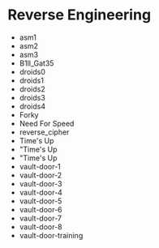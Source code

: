 # Reverse Engineering

* asm1
* asm2
* asm3
* B1ll\_Gat35
* droids0
* droids1
* droids2
* droids3
* droids4
* Forky
* Need For Speed
* reverse\_cipher
* Time's Up
* "Time's Up
* "Time's Up
* vault-door-1
* vault-door-2
* vault-door-3
* vault-door-4
* vault-door-5
* vault-door-6
* vault-door-7
* vault-door-8
* vault-door-training

